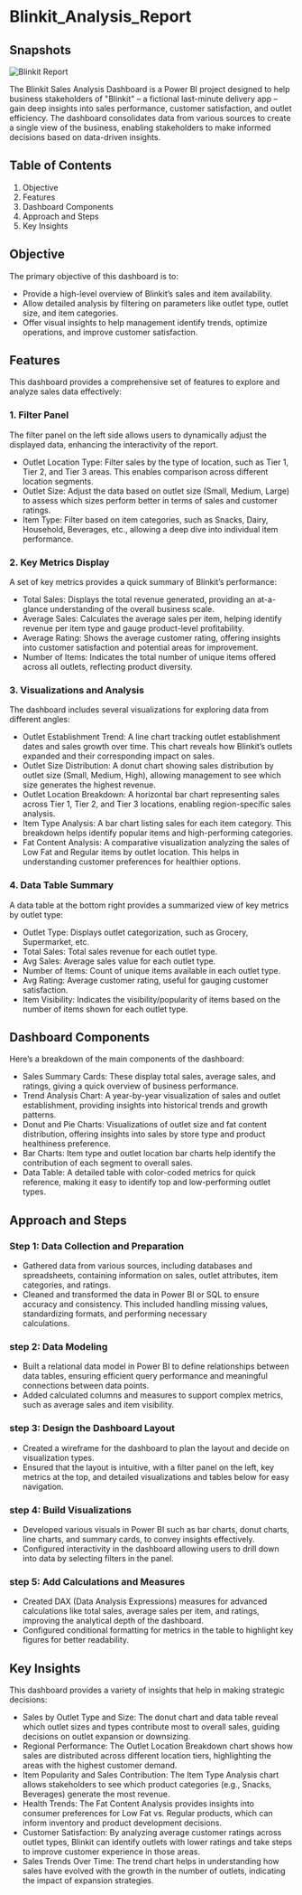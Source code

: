# Blinkit_Analysis_Report

## Snapshots

![Blinkit Report](https://github.com/user-attachments/assets/4f48668d-6259-4251-bb7f-d1d341f387bd)

The Blinkit Sales Analysis Dashboard is a Power BI project designed to help business stakeholders of "Blinkit" – a fictional last-minute delivery app – gain deep insights into sales performance, customer satisfaction, and outlet efficiency. The dashboard consolidates data from various sources to create a single view of the business, enabling stakeholders to make informed decisions based on data-driven insights.

## Table of Contents

1. Objective
2. Features
3. Dashboard Components
4. Approach and Steps
5. Key Insights


## Objective

The primary objective of this dashboard is to:

* Provide a high-level overview of Blinkit’s sales and item availability.
* Allow detailed analysis by filtering on parameters like outlet type, outlet size, and item categories.
* Offer visual insights to help management identify trends, optimize operations, and improve customer satisfaction.

## Features

  This dashboard provides a comprehensive set of features to explore and analyze sales data effectively:
  
  ### 1. Filter Panel
  The filter panel on the left side allows users to dynamically adjust the displayed data, enhancing the interactivity of the report.
  
  * Outlet Location Type: Filter sales by the type of location, such as Tier 1, Tier 2, and Tier 3 areas. This enables comparison across different location segments.
  * Outlet Size: Adjust the data based on outlet size (Small, Medium, Large) to assess which sizes perform better in terms of sales and customer ratings.
  * Item Type: Filter based on item categories, such as Snacks, Dairy, Household, Beverages, etc., allowing a deep dive into individual item performance.
    
  ### 2. Key Metrics Display
  A set of key metrics provides a quick summary of Blinkit’s performance:
  
  * Total Sales: Displays the total revenue generated, providing an at-a-glance understanding of the overall business scale.
  * Average Sales: Calculates the average sales per item, helping identify revenue per item type and gauge product-level profitability.
  * Average Rating: Shows the average customer rating, offering insights into customer satisfaction and potential areas for improvement.
  * Number of Items: Indicates the total number of unique items offered across all outlets, reflecting product diversity.
    
  ### 3. Visualizations and Analysis
  The dashboard includes several visualizations for exploring data from different angles:
  
  * Outlet Establishment Trend: A line chart tracking outlet establishment dates and sales growth over time. This chart reveals how Blinkit’s outlets expanded and their corresponding       impact on sales.
  * Outlet Size Distribution: A donut chart showing sales distribution by outlet size (Small, Medium, High), allowing management to see which size generates the highest revenue.
  * Outlet Location Breakdown: A horizontal bar chart representing sales across Tier 1, Tier 2, and Tier 3 locations, enabling region-specific sales analysis.
  * Item Type Analysis: A bar chart listing sales for each item category. This breakdown helps identify popular items and high-performing categories.
  * Fat Content Analysis: A comparative visualization analyzing the sales of Low Fat and Regular items by outlet location. This helps in understanding customer preferences for healthier     options.
  
### 4. Data Table Summary
A data table at the bottom right provides a summarized view of key metrics by outlet type:

* Outlet Type: Displays outlet categorization, such as Grocery, Supermarket, etc.
* Total Sales: Total sales revenue for each outlet type.
* Avg Sales: Average sales value for each outlet type.
* Number of Items: Count of unique items available in each outlet type.
* Avg Rating: Average customer rating, useful for gauging customer satisfaction.
* Item Visibility: Indicates the visibility/popularity of items based on the number of items shown for each outlet type.

## Dashboard Components
  Here’s a breakdown of the main components of the dashboard:

* Sales Summary Cards: These display total sales, average sales, and ratings, giving a quick overview of business performance.
* Trend Analysis Chart: A year-by-year visualization of sales and outlet establishment, providing insights into historical trends and growth patterns.
* Donut and Pie Charts: Visualizations of outlet size and fat content distribution, offering insights into sales by store type and product healthiness preference.
* Bar Charts: Item type and outlet location bar charts help identify the contribution of each segment to overall sales.
* Data Table: A detailed table with color-coded metrics for quick reference, making it easy to identify top and low-performing outlet types.

## Approach and Steps

### Step 1: Data Collection and Preparation
* Gathered data from various sources, including databases and spreadsheets, containing information on sales, outlet attributes, item categories, and ratings.
* Cleaned and transformed the data in Power BI or SQL to ensure accuracy and consistency. This included handling missing values, standardizing formats, and performing necessary       
  calculations.
  
### step 2: Data Modeling
* Built a relational data model in Power BI to define relationships between data tables, ensuring efficient query performance and meaningful connections between data points.
* Added calculated columns and measures to support complex metrics, such as average sales and item visibility.

### step 3: Design the Dashboard Layout
* Created a wireframe for the dashboard to plan the layout and decide on visualization types.
* Ensured that the layout is intuitive, with a filter panel on the left, key metrics at the top, and detailed visualizations and tables below for easy navigation.

### step 4: Build Visualizations
* Developed various visuals in Power BI such as bar charts, donut charts, line charts, and summary cards, to convey insights effectively.
* Configured interactivity in the dashboard allowing users to drill down into data by selecting filters in the panel.

### step 5: Add Calculations and Measures
* Created DAX (Data Analysis Expressions) measures for advanced calculations like total sales, average sales per item, and ratings, improving the analytical depth of the dashboard.
* Configured conditional formatting for metrics in the table to highlight key figures for better readability.

## Key Insights
This dashboard provides a variety of insights that help in making strategic decisions:

* Sales by Outlet Type and Size: The donut chart and data table reveal which outlet sizes and types contribute most to overall sales, guiding decisions on outlet expansion or downsizing.
* Regional Performance: The Outlet Location Breakdown chart shows how sales are distributed across different location tiers, highlighting the areas with the highest customer demand.
* Item Popularity and Sales Contribution: The Item Type Analysis chart allows stakeholders to see which product categories (e.g., Snacks, Beverages) generate the most revenue.
* Health Trends: The Fat Content Analysis provides insights into consumer preferences for Low Fat vs. Regular products, which can inform inventory and product development decisions.
* Customer Satisfaction: By analyzing average customer ratings across outlet types, Blinkit can identify outlets with lower ratings and take steps to improve customer experience in 
  those areas.
* Sales Trends Over Time: The trend chart helps in understanding how sales have evolved with the growth in the number of outlets, indicating the impact of expansion strategies.





